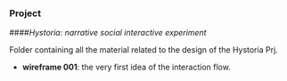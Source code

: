 ### Project
####*Hystoria: narrative social interactive experiment*

Folder containing all the material related to the design of the Hystoria Prj.

- **wireframe 001**: the very first idea of the interaction flow.
